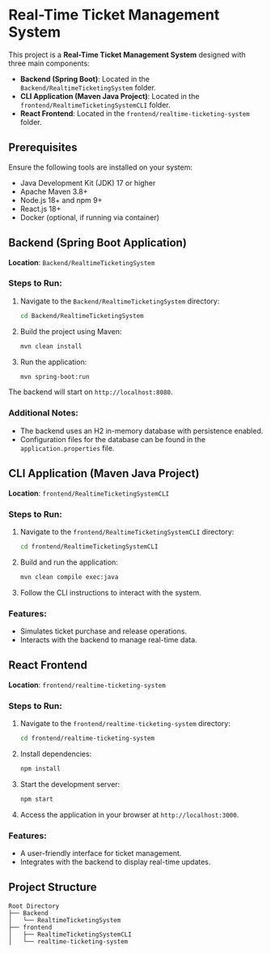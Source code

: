 # Real-Time Ticket Management System

This project is a **Real-Time Ticket Management System** designed with three main components:

- **Backend (Spring Boot)**: Located in the `Backend/RealtimeTicketingSystem` folder.
- **CLI Application (Maven Java Project)**: Located in the `frontend/RealtimeTicketingSystemCLI` folder.
- **React Frontend**: Located in the `frontend/realtime-ticketing-system` folder.

## Prerequisites

Ensure the following tools are installed on your system:

- Java Development Kit (JDK) 17 or higher
- Apache Maven 3.8+
- Node.js 18+ and npm 9+
- React.js 18+
- Docker (optional, if running via container)

## Backend (Spring Boot Application)

**Location**: `Backend/RealtimeTicketingSystem`

### Steps to Run:
1. Navigate to the `Backend/RealtimeTicketingSystem` directory:
   ```bash
   cd Backend/RealtimeTicketingSystem
   ```

2. Build the project using Maven:
   ```bash
   mvn clean install
   ```

3. Run the application:
   ```bash
   mvn spring-boot:run
   ```

The backend will start on `http://localhost:8080`.

### Additional Notes:
- The backend uses an H2 in-memory database with persistence enabled.
- Configuration files for the database can be found in the `application.properties` file.

## CLI Application (Maven Java Project)

**Location**: `frontend/RealtimeTicketingSystemCLI`

### Steps to Run:
1. Navigate to the `frontend/RealtimeTicketingSystemCLI` directory:
   ```bash
   cd frontend/RealtimeTicketingSystemCLI
   ```

2. Build and run the application:
   ```bash
   mvn clean compile exec:java
   ```

3. Follow the CLI instructions to interact with the system.

### Features:
- Simulates ticket purchase and release operations.
- Interacts with the backend to manage real-time data.

## React Frontend

**Location**: `frontend/realtime-ticketing-system`

### Steps to Run:
1. Navigate to the `frontend/realtime-ticketing-system` directory:
   ```bash
   cd frontend/realtime-ticketing-system
   ```

2. Install dependencies:
   ```bash
   npm install
   ```

3. Start the development server:
   ```bash
   npm start
   ```

4. Access the application in your browser at `http://localhost:3000`.

### Features:
- A user-friendly interface for ticket management.
- Integrates with the backend to display real-time updates.


## Project Structure

```
Root Directory
├── Backend
│   └── RealtimeTicketingSystem
├── frontend
│   ├── RealtimeTicketingSystemCLI
│   └── realtime-ticketing-system
```
